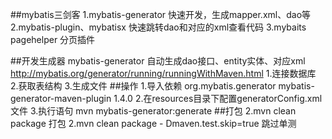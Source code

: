 ##mybatis三剑客
    1.mybatis-generator  快速开发，生成mapper.xml、dao等
    2.mybatis-plugin、mybatisx 快速跳转dao和对应的xml查看代码
    3.mybaits pagehelper 分页插件 

##开发生成器 mybatis-generator 自动生成dao接口、entity实体、对应xml
    http://mybatis.org/generator/running/runningWithMaven.html
    1.连接数据库
    2.获取表结构
    3.生成文件
##操作
    1.导入依赖
        <plugin>
          <groupId>org.mybatis.generator</groupId>
          <artifactId>mybatis-generator-maven-plugin</artifactId>
          <version>1.4.0</version>
        </plugin>
    2.在resources目录下配置generatorConfig.xml文件
    3.执行语句
        mvn mybatis-generator:generate
##打包
    2.mvn clean package  打包
    2.mvn clean package - Dmaven.test.skip=true 跳过单测


